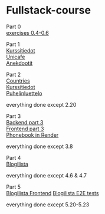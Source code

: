 # Fullstack-course

Part 0  
[exercises 0.4-0.6](https://github.com/henniseppis/Fullstack-course/tree/main/osa0)

Part 1  
[Kurssitiedot](https://github.com/henniseppis/Fullstack-course/tree/main/osa1/kurssitiedot/sovellus/src)  
[Unicafe](https://github.com/henniseppis/Fullstack-course/tree/main/osa1/unicafe/unicafe/src)  
[Anekdootit](https://github.com/henniseppis/Fullstack-course/tree/main/osa1/anekdootit/anekdootit/src)    

Part 2  
[Countries](https://github.com/henniseppis/Fullstack-course/tree/main/osa2/countries)  
[Kurssitiedot](https://github.com/henniseppis/Fullstack-course/tree/main/osa2/kurssitiedot)  
[Puhelinluettelo](https://github.com/henniseppis/Fullstack-course/tree/main/osa2/puhelinluettelo)

everything done except 2.20

Part 3  
[Backend part 3](https://github.com/henniseppis/Fullstack_part3)  
[Frontend part 3](https://github.com/henniseppis/Fullstack-course/tree/main/osa3/puhelinluettelo)  
[Phonebook in Render](https://fullstack-part3-j0tt.onrender.com)

everything done except 3.8

Part 4  
[Blogilista](https://github.com/henniseppis/Fullstack-course/tree/main/osa4/blogilista)

everything done except 4.6 & 4.7


Part 5  
[Blogilista Frontend](https://github.com/henniseppis/Fullstack-course/tree/main/osa5/bloglist-frontend)
[Blogilista E2E tests](https://github.com/henniseppis/Fullstack-course/tree/main/osa5/part5-tests)

everything done except 5.20-5.23
